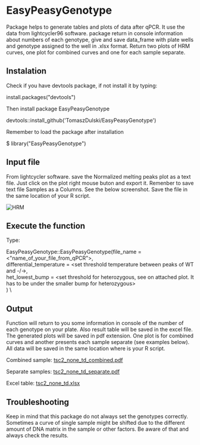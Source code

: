 # EasyPeasyGenotype
Package helps to generate tables and plots of data after qPCR. It use the data from lightcycler96 software. package return in console information about numbers of each genotype, give and save data_frame with plate wells and genotype assigned to the well in .xlsx format. Return two plots of HRM curves, one plot for combined curves and one for each sample separate.

## Instalation
Check if you have devtools package, if not install it by typing: 

install.packages("devtools")

Then install package EasyPeasyGenotype

devtools::install_github('TomaszDulski/EasyPeasyGenotype')

Remember to load the package after installation 

$ library("EasyPeasyGenotype")

## Input file
From lightcycler software. save the Normalized melting peaks plot as a text file. Just click on the plot right mouse buton and export it. Remenber to save text file Samples as a Columns. See the below screenshot. Save the file in the same location of your R script.

![HRM](https://github.com/TomaszDulski/EasyPeasyGenotype/assets/95283499/a035cfbe-f5a2-4b80-afd8-416e50681562)

## Execute the function

Type:

EasyPeasyGenotype::EasyPeasyGenotype(file_name = <"name_of_your_file_from_qPCR">, \
                                      differential_temperature = <set threshold temperature between peaks of WT and -/->, \
                                      het_lowest_bump = <set threshold for heterozygous, see on attached plot. It has to be under the smaller bump for heterozygous> \
                                      ) \


## Output

Function will return to you some information in console of the number of each genotype on your plate. Also result table will be saved in the excel file. The generated plots will be saved in pdf extension. One plot is for combined curves and another presents each sample separate (see examples below). All data will be saved in the same location where is your R script. 

Combined sample:
[tsc2_none_td_combined.pdf](https://github.com/TomaszDulski/EasyPeasyGenotype/files/14097327/tsc2_none_td_combined.pdf)

Separate samples:
[tsc2_none_td_separate.pdf](https://github.com/TomaszDulski/EasyPeasyGenotype/files/14097347/tsc2_none_td_separate.pdf)

Excel table:
[tsc2_none_td.xlsx](https://github.com/TomaszDulski/EasyPeasyGenotype/files/14097516/tsc2_none_td.xlsx)


## Troubleshooting

Keep in mind that this package do not always set the genotypes correctly. Sometimes a curve of single sample might be shifted due to the different amount of DNA matrix in the sample or other factors. Be aware of that and always check the results.  
